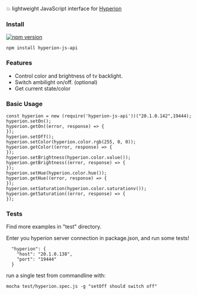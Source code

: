 :collision: lightweight JavaScript interface for [Hyperion](https://github.com/hyperion-project/hyperion)

### Install

[![npm version](https://badge.fury.io/js/hyperion-js-api.svg)](https://badge.fury.io/js/hyperion-js-api)

```
npm install hyperion-js-api
```

### Features

- Control color and brightness of tv backlight.
- Switch ambilight on/off. (optional)
- Get current state/color

### Basic Usage

```
const hyperion = new (require('hyperion-js-api'))("20.1.0.142",19444);
hyperion.setOn();
hyperion.getOn((error, response) => {
});
hyperion.setOff();
hyperion.setColor(hyperion.color.rgb(255, 0, 0));
hyperion.getColor((error, response) => {
});
hyperion.setBrightness(hyperion.color.value());
hyperion.getBrightness((error, response) => {
});
hyperion.setHue(hyperion.color.hue());
hyperion.getHue((error, response) => {
});
hyperion.setSaturation(hyperion.color.saturationv());
hyperion.getSaturation((error, response) => {
});
```
### Tests
Find more examples in "test" directory.

Enter you hyperion server connection in package.json, and run some tests!
```
  "hyperion": {
    "host": "20.1.0.138",
    "port": "19444"
  }
```

run a single test from commandline with:
```
mocha test/hyperion.spec.js -g "setOff should switch off"
```